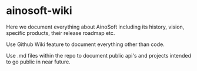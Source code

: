 # ainosoft-wiki
Here we document everything about AinoSoft including its history, vision, specific products, their release roadmap etc. 

Use Github Wiki feature to document everything other than code. 

Use .md files within the repo to document public api's and projects intended to go public in near future. 
